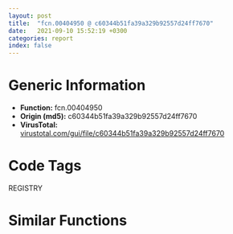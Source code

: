 ```yaml
---
layout: post
title:  "fcn.00404950 @ c60344b51fa39a329b92557d24ff7670"
date:   2021-09-10 15:52:19 +0300
categories: report
index: false
---
```


# Generic Information
- **Function:** fcn.00404950
- **Origin (md5):** c60344b51fa39a329b92557d24ff7670
- **VirusTotal:** [virustotal.com/gui/file/c60344b51fa39a329b92557d24ff7670][virustotal_ref]

# Code Tags
<span class="tag" id="REGISTRY">REGISTRY</span>


# Similar Functions
<script type="text/javascript" src="https://www.gstatic.com/charts/loader.js"></script>
<script type="text/javascript">

    google.charts.load('current', {'packages':['corechart']});
    google.charts.setOnLoadCallback(drawChart);

    function drawChart() {
    var data = new google.visualization.DataTable();
        data.addColumn('number', 'X');
        data.addColumn('number', 'Y');
        data.addColumn({type: 'string', role: 'tooltip', 'p': {'html': true}});
        data.addColumn({'type': 'string', 'role': 'style'});
        
        data.addRows([
    [104.00410461425781, 146.9639129638672, '<b><a href="/report/fcn.00404950@c60344b51fa39a329b92557d24ff7670">fcn.00404950</a><br>@c60344b51fa39a329b92557d24ff7670</b><br><br>push ebp<br>mov ebp esp<br>sub esp 8<br>mov dword[ebp-8] ecx<br>mov dword[ebp-4] 0<br>mov eax dword[ebp-8]<br>cmp dword[eax] 0<br>je 0x404980<br>mov ecx dword[ebp-8]<br>mov edx dword[ecx]<br>push edx<br>call dword[sym.imp.ADVAPI32.dll_RegCloseKey]<br>mov dword[ebp-4] eax<br>mov eax dword[ebp-8]<br>mov dword[eax] 0<br>mov ecx dword[ebp-8]<br>mov dword[ecx+4] 0<br>mov eax dword[ebp-4]<br>mov esp ebp<br>pop ebp<br>ret<br>', 'point { fill-color: #e0440e; }'],
[126.09615325927734, 137.92312622070312, '<b><a href="/report/fcn.00494a50@289859175c221b107317af7727d26c17">fcn.00494a50</a><br>@289859175c221b107317af7727d26c17</b><br><br>push ebp<br>mov ebp esp<br>push ecx<br>mov dword[ebp-4] ecx<br>mov eax dword[ebp-4]<br>cmp dword[eax+0x20] 0<br>je 0x494a77<br>mov ecx dword[ebp-4]<br>mov edx dword[ecx+0x20]<br>push edx<br>call dword[sym.imp.ADVAPI32.dll_RegCloseKey]<br>mov eax dword[ebp-4]<br>mov dword[eax+0x20] 0<br>mov esp ebp<br>pop ebp<br>ret<br>', 'null'],
[-53.14899444580078, -38.9241828918457, '<b><a href="/report/fcn.00503560@c60344b51fa39a329b92557d24ff7670">fcn.00503560</a><br>@c60344b51fa39a329b92557d24ff7670</b><br><br>push ebp<br>mov ebp esp<br>sub esp 0x10<br>mov dword[ebp-0x10] ecx<br>mov dword[ebp-4] 0<br>lea eax [ebp-0xc]<br>push eax<br>lea ecx [ebp-4]<br>push ecx<br>mov edx dword[ebp+0x1c]<br>push edx<br>mov eax dword[ebp+0x18]<br>push eax<br>mov ecx dword[ebp+0x14]<br>push ecx<br>mov edx dword[ebp+0x10]<br>push edx<br>push 0<br>mov eax dword[ebp+0xc]<br>push eax<br>mov ecx dword[ebp+8]<br>push ecx<br>call dword[sym.imp.ADVAPI32.dll_RegCreateKeyExW]<br>mov dword[ebp-8] eax<br>cmp dword[ebp+0x20] 0<br>je 0x5035a9<br>mov edx dword[ebp+0x20]<br>mov eax dword[ebp-0xc]<br>mov dword[edx] eax<br>cmp dword[ebp-8] 0<br>jne 0x5035d0<br>mov ecx dword[ebp-0x10]<br>call fcn.00404950<br>mov dword[ebp-8] eax<br>mov ecx dword[ebp-0x10]<br>mov edx dword[ebp-4]<br>mov dword[ecx] edx<br>mov eax dword[ebp+0x18]<br>and eax 0x300<br>mov ecx dword[ebp-0x10]<br>mov dword[ecx+4] eax<br>mov eax dword[ebp-8]<br>mov esp ebp<br>pop ebp<br>ret 0x1c<br>', 'null'],
[-111.54000854492188, -0.36559152603149414, '<b><a href="/report/fcn.00402b40@c0371bf2f84d37acabd30e547b4cc5fa">fcn.00402b40</a><br>@c0371bf2f84d37acabd30e547b4cc5fa</b><br><br>push ebp<br>mov ebp esp<br>sub esp 0x40<br>call dword[sym.imp.KERNEL32.dll_GetCurrentProcess]<br>mov dword[ebp-0xc] eax<br>lea eax [ebp-0x28]<br>push eax<br>lea ecx [ebp-0x30]<br>push ecx<br>lea edx [ebp-0x38]<br>push edx<br>lea eax [ebp-0x18]<br>push eax<br>mov ecx dword[ebp-0xc]<br>push ecx<br>call dword[sym.imp.KERNEL32.dll_GetProcessTimes]<br>test eax eax<br>je 0x402b76<br>mov dword[ebp-0x10] 1<br>jmp 0x402b7d<br>mov dword[ebp-0x10] 0<br>movsd xmm0 qword[0x443f28]<br>movsd qword[ebp-0x40] xmm0<br>mov edx dword[ebp-0x14]<br>mov dword[ebp-4] edx<br>cvtsi2sd xmm0 dword[ebp-4]<br>mov eax dword[ebp-4]<br>shr eax 0x1f<br>addsd xmm0 qword[eax*8+0x443f40]<br>mulsd xmm0 qword[0x443f30]<br>mov ecx dword[ebp-0x18]<br>mov dword[ebp-8] ecx<br>cvtsi2sd xmm1 dword[ebp-8]<br>mov edx dword[ebp-8]<br>shr edx 0x1f<br>addsd xmm1 qword[edx*8+0x443f40]<br>mulsd xmm1 qword[0x443f28]<br>addsd xmm0 xmm1<br>movsd qword[ebp-0x20] xmm0<br>fld qword[ebp-0x20]<br>mov esp ebp<br>pop ebp<br>ret<br>', 'null'],
[-101.40365600585938, 29.30876350402832, '<b><a href="/report/fcn.00403190@83f49824bfe7c3c24f4b74a2ba6ab65b">fcn.00403190</a><br>@83f49824bfe7c3c24f4b74a2ba6ab65b</b><br><br>push ebp<br>mov ebp esp<br>sub esp 0x40<br>call dword[sym.imp.KERNEL32.dll_GetCurrentProcess]<br>mov dword[ebp-0xc] eax<br>lea eax [ebp-0x28]<br>push eax<br>lea ecx [ebp-0x30]<br>push ecx<br>lea edx [ebp-0x38]<br>push edx<br>lea eax [ebp-0x18]<br>push eax<br>mov ecx dword[ebp-0xc]<br>push ecx<br>call dword[sym.imp.KERNEL32.dll_GetProcessTimes]<br>test eax eax<br>je 0x4031c6<br>mov dword[ebp-0x10] 1<br>jmp 0x4031cd<br>mov dword[ebp-0x10] 0<br>movsd xmm0 qword[0x493a80]<br>movsd qword[ebp-0x40] xmm0<br>mov edx dword[ebp-0x14]<br>mov dword[ebp-4] edx<br>cvtsi2sd xmm0 dword[ebp-4]<br>mov eax dword[ebp-4]<br>shr eax 0x1f<br>addsd xmm0 qword[eax*8+0x493ab0]<br>mulsd xmm0 qword[0x493a98]<br>mov ecx dword[ebp-0x18]<br>mov dword[ebp-8] ecx<br>cvtsi2sd xmm1 dword[ebp-8]<br>mov edx dword[ebp-8]<br>shr edx 0x1f<br>addsd xmm1 qword[edx*8+0x493ab0]<br>mulsd xmm1 qword[0x493a80]<br>addsd xmm0 xmm1<br>movsd qword[ebp-0x20] xmm0<br>fld qword[ebp-0x20]<br>mov esp ebp<br>pop ebp<br>ret<br>', 'null'],
[-140.10670471191406, 14.008731842041016, '<b><a href="/report/fcn.00402b40@368dd66411b8b6ce2bcd15b0e14af5c0">fcn.00402b40</a><br>@368dd66411b8b6ce2bcd15b0e14af5c0</b><br><br>push ebp<br>mov ebp esp<br>sub esp 0x40<br>call dword[sym.imp.KERNEL32.dll_GetCurrentProcess]<br>mov dword[ebp-0xc] eax<br>lea eax [ebp-0x28]<br>push eax<br>lea ecx [ebp-0x30]<br>push ecx<br>lea edx [ebp-0x38]<br>push edx<br>lea eax [ebp-0x18]<br>push eax<br>mov ecx dword[ebp-0xc]<br>push ecx<br>call dword[sym.imp.KERNEL32.dll_GetProcessTimes]<br>test eax eax<br>je 0x402b76<br>mov dword[ebp-0x10] 1<br>jmp 0x402b7d<br>mov dword[ebp-0x10] 0<br>movsd xmm0 qword[0x443f28]<br>movsd qword[ebp-0x40] xmm0<br>mov edx dword[ebp-0x14]<br>mov dword[ebp-4] edx<br>cvtsi2sd xmm0 dword[ebp-4]<br>mov eax dword[ebp-4]<br>shr eax 0x1f<br>addsd xmm0 qword[eax*8+0x443f40]<br>mulsd xmm0 qword[0x443f30]<br>mov ecx dword[ebp-0x18]<br>mov dword[ebp-8] ecx<br>cvtsi2sd xmm1 dword[ebp-8]<br>mov edx dword[ebp-8]<br>shr edx 0x1f<br>addsd xmm1 qword[edx*8+0x443f40]<br>mulsd xmm1 qword[0x443f28]<br>addsd xmm0 xmm1<br>movsd qword[ebp-0x20] xmm0<br>fld qword[ebp-0x20]<br>mov esp ebp<br>pop ebp<br>ret<br>', 'null'],
[-128.9458465576172, 44.14321517944336, '<b><a href="/report/fcn.00403190@6f3954a480bef11309decb3759df55ad">fcn.00403190</a><br>@6f3954a480bef11309decb3759df55ad</b><br><br>push ebp<br>mov ebp esp<br>sub esp 0x40<br>call dword[sym.imp.KERNEL32.dll_GetCurrentProcess]<br>mov dword[ebp-0xc] eax<br>lea eax [ebp-0x28]<br>push eax<br>lea ecx [ebp-0x30]<br>push ecx<br>lea edx [ebp-0x38]<br>push edx<br>lea eax [ebp-0x18]<br>push eax<br>mov ecx dword[ebp-0xc]<br>push ecx<br>call dword[sym.imp.KERNEL32.dll_GetProcessTimes]<br>test eax eax<br>je 0x4031c6<br>mov dword[ebp-0x10] 1<br>jmp 0x4031cd<br>mov dword[ebp-0x10] 0<br>movsd xmm0 qword[0x493a80]<br>movsd qword[ebp-0x40] xmm0<br>mov edx dword[ebp-0x14]<br>mov dword[ebp-4] edx<br>cvtsi2sd xmm0 dword[ebp-4]<br>mov eax dword[ebp-4]<br>shr eax 0x1f<br>addsd xmm0 qword[eax*8+0x493ab0]<br>mulsd xmm0 qword[0x493a98]<br>mov ecx dword[ebp-0x18]<br>mov dword[ebp-8] ecx<br>cvtsi2sd xmm1 dword[ebp-8]<br>mov edx dword[ebp-8]<br>shr edx 0x1f<br>addsd xmm1 qword[edx*8+0x493ab0]<br>mulsd xmm1 qword[0x493a80]<br>addsd xmm0 xmm1<br>movsd qword[ebp-0x20] xmm0<br>fld qword[ebp-0x20]<br>mov esp ebp<br>pop ebp<br>ret<br>', 'null'],
[177.102294921875, -33.9946174621582, '<b><a href="/report/fcn.00415a00@3dfcfb1d918b690c00de324bcfcdc082">fcn.00415a00</a><br>@3dfcfb1d918b690c00de324bcfcdc082</b><br><br>push ebp<br>mov ebp esp<br>push 0xffffffffffffffff<br>push 0x452cc4<br>mov eax dword<br>push eax<br>push ecx<br>push esi<br>push edi<br>mov eax dword[0x48800c]<br>xor eax ebp<br>push eax<br>lea eax [ebp-0xc]<br>mov dword<br>mov edi ecx<br>mov dword[ebp-0x10] edi<br>mov dword[edi] vtable.CNavigationBar.1.0<br>mov dword[edi+0x78] 0x460f74<br>mov dword[ebp-4] 5<br>push dword[edi+0x12fc]<br>call dword[sym.imp.KERNEL32.dll_FreeLibrary]<br>cmp dword[edi+0x12f4] 0<br>lea esi [edi+0x12d8]<br>je 0x415a83<br>push dword[esi+0x14]<br>mov ecx esi<br>call fcn.00406510<br>mov dword[esi+0xc] 0<br>mov byte[esi+0x10] 0<br>mov dword[esi+0x18] esi<br>mov dword[esi+4] esi<br>mov dword[esi] esi<br>mov dword[esi+8] esi<br>mov dword[esi+0x14] esi<br>mov dword[esi+0x1c] 0<br>mov byte[ebp-4] 4<br>lea ecx [edi+0x1198]<br>mov esi dword[sym.imp.BCGCBPRO2500u120.dll_public_virtual:_void___thiscall_CBCGPToolBarImages::destructor_void_]<br>call esi<br>lea ecx [edi+0x1088]<br>mov byte[ebp-4] 3<br>call esi<br>lea ecx [edi+0xf78]<br>mov byte[ebp-4] 2<br>call esi<br>lea ecx [edi+0xe68]<br>mov byte[ebp-4] 1<br>call esi<br>lea ecx [edi+0xd58]<br>mov byte[ebp-4] 0<br>call esi<br>mov ecx edi<br>mov dword[ebp-4] 0xffffffff<br>call dword[sym.imp.BCGCBPRO2500u120.dll_public_virtual:_void___thiscall_CBCGPToolBar::destructor_void_]<br>mov ecx dword[ebp-0xc]<br>mov dword<br>pop ecx<br>pop edi<br>pop esi<br>mov esp ebp<br>pop ebp<br>ret<br>', 'null'],
[-13.849995613098145, -27.537841796875, '<b><a href="/report/fcn.004fe1f0@c60344b51fa39a329b92557d24ff7670">fcn.004fe1f0</a><br>@c60344b51fa39a329b92557d24ff7670</b><br><br>push ebp<br>mov ebp esp<br>sub esp 0x18<br>cmp dword[ebp+0x10] 1<br>je 0x4fe218<br>cmp dword[ebp+0x10] 2<br>je 0x4fe218<br>cmp dword[ebp+0x10] 3<br>je 0x4fe218<br>mov eax dword[ebp+0x14]<br>mov dword[eax] 0x10000<br>xor eax eax<br>jmp 0x4fe363<br>mov dword[ebp-4] 0<br>mov byte[ebp-5] 0<br>mov ecx dword[ebp+0x14]<br>mov dword[ecx] 0<br>mov byte[ebp-6] 0<br>cmp dword[ebp+0x10] 1<br>je 0x4fe23c<br>cmp dword[ebp+0x10] 2<br>jne 0x4fe2ac<br>cmp dword[ebp+0x10] 1<br>jne 0x4fe254<br>mov edx dword[ebp+8]<br>mov dword[ebp-0x14] edx<br>mov eax dword[ebp-0x14]<br>mov dword[ebp-4] eax<br>mov byte[ebp-6] 0<br>jmp 0x4fe28d<br>push 0<br>push 0x80<br>push 3<br>push 0<br>push 1<br>push 0x80000000<br>mov ecx dword[ebp+8]<br>push ecx<br>call dword[sym.imp.KERNEL32.dll_CreateFileW]<br>mov dword[ebp-4] eax<br>cmp dword[ebp-4] 0xffffffff<br>jne 0x4fe289<br>mov edx dword[ebp+0x14]<br>mov dword[edx] 0x200<br>xor eax eax<br>jmp 0x4fe363<br>mov byte[ebp-6] 1<br>push 1<br>push 0<br>push 0<br>mov eax dword[ebp-4]<br>push eax<br>call dword[sym.imp.KERNEL32.dll_SetFilePointer]<br>mov dword[ebp-0x10] eax<br>xor ecx ecx<br>cmp dword[ebp-0x10] 0xffffffff<br>setne cl<br>mov byte[ebp-5] cl<br>push 0x20<br>call fcn.0055233a<br>add esp 4<br>mov dword[ebp-0x18] eax<br>mov edx dword[ebp-0x18]<br>mov dword[ebp-0xc] edx<br>cmp dword[ebp+0x10] 1<br>je 0x4fe2cb<br>cmp dword[ebp+0x10] 2<br>jne 0x4fe31d<br>mov eax dword[ebp-0xc]<br>mov byte[eax] 1<br>mov ecx dword[ebp-0xc]<br>mov dl byte[ebp-6]<br>mov byte[ecx+0x10] dl<br>mov eax dword[ebp-0xc]<br>mov cl byte[ebp-5]<br>mov byte[eax+1] cl<br>mov edx dword[ebp-0xc]<br>mov eax dword[ebp-4]<br>mov dword[edx+4] eax<br>mov ecx dword[ebp-0xc]<br>mov byte[ecx+8] 0<br>mov edx dword[ebp-0xc]<br>mov dword[edx+0xc] 0<br>movzx eax byte[ebp-5]<br>test eax eax<br>je 0x4fe31b<br>push 1<br>push 0<br>push 0<br>mov ecx dword[ebp-4]<br>push ecx<br>call dword[sym.imp.KERNEL32.dll_SetFilePointer]<br>mov edx dword[ebp-0xc]<br>mov dword[edx+0xc] eax<br>jmp 0x4fe357<br>mov eax dword[ebp-0xc]<br>mov byte[eax] 0<br>mov ecx dword[ebp-0xc]<br>mov byte[ecx+1] 1<br>mov edx dword[ebp-0xc]<br>mov byte[edx+0x10] 0<br>mov eax dword[ebp-0xc]<br>mov ecx dword[ebp+8]<br>mov dword[eax+0x14] ecx<br>mov edx dword[ebp-0xc]<br>mov eax dword[ebp+0xc]<br>mov dword[edx+0x18] eax<br>mov ecx dword[ebp-0xc]<br>mov dword[ecx+0x1c] 0<br>mov edx dword[ebp-0xc]<br>mov dword[edx+0xc] 0<br>mov eax dword[ebp+0x14]<br>mov dword[eax] 0<br>mov eax dword[ebp-0xc]<br>mov esp ebp<br>pop ebp<br>ret<br>', 'null'],
[-50.64600372314453, -109.396240234375, '<b><a href="/report/fcn.004026b0@6f3954a480bef11309decb3759df55ad">fcn.004026b0</a><br>@6f3954a480bef11309decb3759df55ad</b><br><br>push ebp<br>mov ebp esp<br>push 0xffffffffffffffff<br>push 0x481b18<br>mov eax dword<br>push eax<br>sub esp 0x48<br>mov eax dword[0x49b06c]<br>xor eax ebp<br>push eax<br>lea eax [ebp-0xc]<br>mov dword<br>mov dword[ebp-4] 0<br>push 0<br>mov ecx dword[ebp+8]<br>call fcn.00458110<br>mov dword[ebp-4] 0xffffffff<br>mov eax dword[0x49ba20]<br>mov dword[ebp-0x24] eax<br>lea ecx [ebp-0x10]<br>push ecx<br>mov edx dword[ebp-0x24]<br>push edx<br>push 0<br>push str.SOFTWAREMicrosoftWindowsCurrentVersionExplorerShell_Folders<br>push 0x80000002<br>call dword[sym.imp.ADVAPI32.dll_RegOpenKeyExA]<br>test eax eax<br>jne 0x4027fb<br>mov eax dword[ebp-0x10]<br>mov dword[ebp-0x28] eax<br>mov ecx dword[ebp-0x28]<br>mov dword[ebp-0x48] ecx<br>mov dword[ebp-4] 1<br>mov dword[ebp-0x20] 0x492d2c<br>mov edx dword[ebp-0x10]<br>mov dword[ebp-0x2c] edx<br>lea eax [ebp-0x1c]<br>push eax<br>push 0<br>lea ecx [ebp-0x34]<br>push ecx<br>push 0<br>mov edx dword[ebp-0x20]<br>push edx<br>mov eax dword[ebp-0x2c]<br>push eax<br>call dword[sym.imp.ADVAPI32.dll_RegQueryValueExA]<br>mov dword[ebp-0x14] eax<br>cmp dword[ebp-0x14] 0<br>jne 0x4027e4<br>push 0<br>mov ecx dword[ebp-0x1c]<br>push ecx<br>mov ecx dword[ebp+8]<br>call fcn.00458280<br>push 0<br>mov ecx dword[ebp+8]<br>call fcn.004558c0<br>mov dword[ebp-0x30] eax<br>mov edx dword[ebp-0x10]<br>mov dword[ebp-0x38] edx<br>lea eax [ebp-0x1c]<br>push eax<br>mov ecx dword[ebp-0x30]<br>push ecx<br>lea edx [ebp-0x34]<br>push edx<br>push 0<br>mov eax dword[ebp-0x20]<br>push eax<br>mov ecx dword[ebp-0x38]<br>push ecx<br>call dword[sym.imp.ADVAPI32.dll_RegQueryValueExA]<br>mov dword[ebp-0x14] eax<br>cmp dword[ebp-0x14] 0<br>jne 0x4027e4<br>lea edx [ebp-0x50]<br>push edx<br>mov ecx dword[ebp+8]<br>call fcn.004084e0<br>mov dword[ebp-0x3c] eax<br>mov eax dword[ebp-0x3c]<br>mov ecx dword[eax]<br>mov dword[ebp-0x18] ecx<br>mov edx 1<br>neg edx<br>add edx dword[ebp-0x18]<br>mov dword[ebp-0x18] edx<br>mov eax dword[ebp-0x18]<br>mov dword[ebp-0x40] eax<br>mov ecx dword[ebp-0x40]<br>mov dword[ebp-0x44] ecx<br>mov edx dword[ebp-0x44]<br>push edx<br>lea eax [ebp-0x54]<br>push eax<br>mov ecx dword[ebp+8]<br>call fcn.00408560<br>mov dword[ebp-4] 0xffffffff<br>mov ecx dword[ebp-0x48]<br>mov dword[ebp-0x4c] ecx<br>mov edx dword[ebp-0x4c]<br>push edx<br>call dword[sym.imp.ADVAPI32.dll_RegCloseKey]<br>mov ecx dword[ebp-0xc]<br>mov dword<br>pop ecx<br>mov esp ebp<br>pop ebp<br>ret<br>', 'null'],
[-80.66470336914062, -100.49495697021484, '<b><a href="/report/fcn.00402180@368dd66411b8b6ce2bcd15b0e14af5c0">fcn.00402180</a><br>@368dd66411b8b6ce2bcd15b0e14af5c0</b><br><br>push ebp<br>mov ebp esp<br>push 0xffffffffffffffff<br>push 0x434398<br>mov eax dword<br>push eax<br>sub esp 0x48<br>mov eax dword[0x4d606c]<br>xor eax ebp<br>push eax<br>lea eax [ebp-0xc]<br>mov dword<br>mov dword[ebp-4] 0<br>push 0<br>mov ecx dword[ebp+8]<br>call fcn.00412d20<br>mov dword[ebp-4] 0xffffffff<br>mov eax dword[0x4d68e0]<br>mov dword[ebp-0x24] eax<br>lea ecx [ebp-0x10]<br>push ecx<br>mov edx dword[ebp-0x24]<br>push edx<br>push 0<br>push str.SOFTWAREMicrosoftWindowsCurrentVersionExplorerShell_Folders<br>push 0x80000002<br>call dword[sym.imp.ADVAPI32.dll_RegOpenKeyExA]<br>test eax eax<br>jne 0x4022cb<br>mov eax dword[ebp-0x10]<br>mov dword[ebp-0x28] eax<br>mov ecx dword[ebp-0x28]<br>mov dword[ebp-0x48] ecx<br>mov dword[ebp-4] 1<br>mov dword[ebp-0x20] 0x4438e4<br>mov edx dword[ebp-0x10]<br>mov dword[ebp-0x2c] edx<br>lea eax [ebp-0x1c]<br>push eax<br>push 0<br>lea ecx [ebp-0x34]<br>push ecx<br>push 0<br>mov edx dword[ebp-0x20]<br>push edx<br>mov eax dword[ebp-0x2c]<br>push eax<br>call dword[sym.imp.ADVAPI32.dll_RegQueryValueExA]<br>mov dword[ebp-0x14] eax<br>cmp dword[ebp-0x14] 0<br>jne 0x4022b4<br>push 0<br>mov ecx dword[ebp-0x1c]<br>push ecx<br>mov ecx dword[ebp+8]<br>call fcn.00412e90<br>push 0<br>mov ecx dword[ebp+8]<br>call fcn.00412d00<br>mov dword[ebp-0x30] eax<br>mov edx dword[ebp-0x10]<br>mov dword[ebp-0x38] edx<br>lea eax [ebp-0x1c]<br>push eax<br>mov ecx dword[ebp-0x30]<br>push ecx<br>lea edx [ebp-0x34]<br>push edx<br>push 0<br>mov eax dword[ebp-0x20]<br>push eax<br>mov ecx dword[ebp-0x38]<br>push ecx<br>call dword[sym.imp.ADVAPI32.dll_RegQueryValueExA]<br>mov dword[ebp-0x14] eax<br>cmp dword[ebp-0x14] 0<br>jne 0x4022b4<br>lea edx [ebp-0x50]<br>push edx<br>mov ecx dword[ebp+8]<br>call fcn.004059e0<br>mov dword[ebp-0x3c] eax<br>mov eax dword[ebp-0x3c]<br>mov ecx dword[eax]<br>mov dword[ebp-0x18] ecx<br>mov edx 1<br>neg edx<br>add edx dword[ebp-0x18]<br>mov dword[ebp-0x18] edx<br>mov eax dword[ebp-0x18]<br>mov dword[ebp-0x40] eax<br>mov ecx dword[ebp-0x40]<br>mov dword[ebp-0x44] ecx<br>mov edx dword[ebp-0x44]<br>push edx<br>lea eax [ebp-0x54]<br>push eax<br>mov ecx dword[ebp+8]<br>call fcn.00405a60<br>mov dword[ebp-4] 0xffffffff<br>mov ecx dword[ebp-0x48]<br>mov dword[ebp-0x4c] ecx<br>mov edx dword[ebp-0x4c]<br>push edx<br>call dword[sym.imp.ADVAPI32.dll_RegCloseKey]<br>mov ecx dword[ebp-0xc]<br>mov dword<br>pop ecx<br>mov esp ebp<br>pop ebp<br>ret<br>', 'null'],
[-81.03996276855469, -68.21490478515625, '<b><a href="/report/fcn.004026b0@83f49824bfe7c3c24f4b74a2ba6ab65b">fcn.004026b0</a><br>@83f49824bfe7c3c24f4b74a2ba6ab65b</b><br><br>push ebp<br>mov ebp esp<br>push 0xffffffffffffffff<br>push 0x481b18<br>mov eax dword<br>push eax<br>sub esp 0x48<br>mov eax dword[0x49b06c]<br>xor eax ebp<br>push eax<br>lea eax [ebp-0xc]<br>mov dword<br>mov dword[ebp-4] 0<br>push 0<br>mov ecx dword[ebp+8]<br>call fcn.00458110<br>mov dword[ebp-4] 0xffffffff<br>mov eax dword[0x49ba20]<br>mov dword[ebp-0x24] eax<br>lea ecx [ebp-0x10]<br>push ecx<br>mov edx dword[ebp-0x24]<br>push edx<br>push 0<br>push str.SOFTWAREMicrosoftWindowsCurrentVersionExplorerShell_Folders<br>push 0x80000002<br>call dword[sym.imp.ADVAPI32.dll_RegOpenKeyExA]<br>test eax eax<br>jne 0x4027fb<br>mov eax dword[ebp-0x10]<br>mov dword[ebp-0x28] eax<br>mov ecx dword[ebp-0x28]<br>mov dword[ebp-0x48] ecx<br>mov dword[ebp-4] 1<br>mov dword[ebp-0x20] 0x492d2c<br>mov edx dword[ebp-0x10]<br>mov dword[ebp-0x2c] edx<br>lea eax [ebp-0x1c]<br>push eax<br>push 0<br>lea ecx [ebp-0x34]<br>push ecx<br>push 0<br>mov edx dword[ebp-0x20]<br>push edx<br>mov eax dword[ebp-0x2c]<br>push eax<br>call dword[sym.imp.ADVAPI32.dll_RegQueryValueExA]<br>mov dword[ebp-0x14] eax<br>cmp dword[ebp-0x14] 0<br>jne 0x4027e4<br>push 0<br>mov ecx dword[ebp-0x1c]<br>push ecx<br>mov ecx dword[ebp+8]<br>call fcn.00458280<br>push 0<br>mov ecx dword[ebp+8]<br>call fcn.004558c0<br>mov dword[ebp-0x30] eax<br>mov edx dword[ebp-0x10]<br>mov dword[ebp-0x38] edx<br>lea eax [ebp-0x1c]<br>push eax<br>mov ecx dword[ebp-0x30]<br>push ecx<br>lea edx [ebp-0x34]<br>push edx<br>push 0<br>mov eax dword[ebp-0x20]<br>push eax<br>mov ecx dword[ebp-0x38]<br>push ecx<br>call dword[sym.imp.ADVAPI32.dll_RegQueryValueExA]<br>mov dword[ebp-0x14] eax<br>cmp dword[ebp-0x14] 0<br>jne 0x4027e4<br>lea edx [ebp-0x50]<br>push edx<br>mov ecx dword[ebp+8]<br>call fcn.004084e0<br>mov dword[ebp-0x3c] eax<br>mov eax dword[ebp-0x3c]<br>mov ecx dword[eax]<br>mov dword[ebp-0x18] ecx<br>mov edx 1<br>neg edx<br>add edx dword[ebp-0x18]<br>mov dword[ebp-0x18] edx<br>mov eax dword[ebp-0x18]<br>mov dword[ebp-0x40] eax<br>mov ecx dword[ebp-0x40]<br>mov dword[ebp-0x44] ecx<br>mov edx dword[ebp-0x44]<br>push edx<br>lea eax [ebp-0x54]<br>push eax<br>mov ecx dword[ebp+8]<br>call fcn.00408560<br>mov dword[ebp-4] 0xffffffff<br>mov ecx dword[ebp-0x48]<br>mov dword[ebp-0x4c] ecx<br>mov edx dword[ebp-0x4c]<br>push edx<br>call dword[sym.imp.ADVAPI32.dll_RegCloseKey]<br>mov ecx dword[ebp-0xc]<br>mov dword<br>pop ecx<br>mov esp ebp<br>pop ebp<br>ret<br>', 'null'],
[-49.3647575378418, -77.88790893554688, '<b><a href="/report/fcn.00402180@c0371bf2f84d37acabd30e547b4cc5fa">fcn.00402180</a><br>@c0371bf2f84d37acabd30e547b4cc5fa</b><br><br>push ebp<br>mov ebp esp<br>push 0xffffffffffffffff<br>push 0x4343b8<br>mov eax dword<br>push eax<br>sub esp 0x48<br>mov eax dword[0x44806c]<br>xor eax ebp<br>push eax<br>lea eax [ebp-0xc]<br>mov dword<br>mov dword[ebp-4] 0<br>push 0<br>mov ecx dword[ebp+8]<br>call fcn.00412fa0<br>mov dword[ebp-4] 0xffffffff<br>mov eax dword[0x4488e0]<br>mov dword[ebp-0x24] eax<br>lea ecx [ebp-0x10]<br>push ecx<br>mov edx dword[ebp-0x24]<br>push edx<br>push 0<br>push str.SOFTWAREMicrosoftWindowsCurrentVersionExplorerShell_Folders<br>push 0x80000002<br>call dword[sym.imp.ADVAPI32.dll_RegOpenKeyExA]<br>test eax eax<br>jne 0x4022cb<br>mov eax dword[ebp-0x10]<br>mov dword[ebp-0x28] eax<br>mov ecx dword[ebp-0x28]<br>mov dword[ebp-0x48] ecx<br>mov dword[ebp-4] 1<br>mov dword[ebp-0x20] 0x4438e4<br>mov edx dword[ebp-0x10]<br>mov dword[ebp-0x2c] edx<br>lea eax [ebp-0x1c]<br>push eax<br>push 0<br>lea ecx [ebp-0x34]<br>push ecx<br>push 0<br>mov edx dword[ebp-0x20]<br>push edx<br>mov eax dword[ebp-0x2c]<br>push eax<br>call dword[sym.imp.ADVAPI32.dll_RegQueryValueExA]<br>mov dword[ebp-0x14] eax<br>cmp dword[ebp-0x14] 0<br>jne 0x4022b4<br>push 0<br>mov ecx dword[ebp-0x1c]<br>push ecx<br>mov ecx dword[ebp+8]<br>call fcn.00413110<br>push 0<br>mov ecx dword[ebp+8]<br>call fcn.00412f80<br>mov dword[ebp-0x30] eax<br>mov edx dword[ebp-0x10]<br>mov dword[ebp-0x38] edx<br>lea eax [ebp-0x1c]<br>push eax<br>mov ecx dword[ebp-0x30]<br>push ecx<br>lea edx [ebp-0x34]<br>push edx<br>push 0<br>mov eax dword[ebp-0x20]<br>push eax<br>mov ecx dword[ebp-0x38]<br>push ecx<br>call dword[sym.imp.ADVAPI32.dll_RegQueryValueExA]<br>mov dword[ebp-0x14] eax<br>cmp dword[ebp-0x14] 0<br>jne 0x4022b4<br>lea edx [ebp-0x50]<br>push edx<br>mov ecx dword[ebp+8]<br>call fcn.004059f0<br>mov dword[ebp-0x3c] eax<br>mov eax dword[ebp-0x3c]<br>mov ecx dword[eax]<br>mov dword[ebp-0x18] ecx<br>mov edx 1<br>neg edx<br>add edx dword[ebp-0x18]<br>mov dword[ebp-0x18] edx<br>mov eax dword[ebp-0x18]<br>mov dword[ebp-0x40] eax<br>mov ecx dword[ebp-0x40]<br>mov dword[ebp-0x44] ecx<br>mov edx dword[ebp-0x44]<br>push edx<br>lea eax [ebp-0x54]<br>push eax<br>mov ecx dword[ebp+8]<br>call fcn.00405a70<br>mov dword[ebp-4] 0xffffffff<br>mov ecx dword[ebp-0x48]<br>mov dword[ebp-0x4c] ecx<br>mov edx dword[ebp-0x4c]<br>push edx<br>call dword[sym.imp.ADVAPI32.dll_RegCloseKey]<br>mov ecx dword[ebp-0xc]<br>mov dword<br>pop ecx<br>mov esp ebp<br>pop ebp<br>ret<br>', 'null'],
[193.73129272460938, -51.77385711669922, '<b><a href="/report/fcn.00415810@3dfcfb1d918b690c00de324bcfcdc082">fcn.00415810</a><br>@3dfcfb1d918b690c00de324bcfcdc082</b><br><br>push ebp<br>mov ebp esp<br>push 0xffffffffffffffff<br>push 0x452c45<br>mov eax dword<br>push eax<br>sub esp 0x18<br>mov eax dword[0x48800c]<br>xor eax ebp<br>mov dword[ebp-0x10] eax<br>push esi<br>push edi<br>push eax<br>lea eax [ebp-0xc]<br>mov dword<br>mov edi ecx<br>mov dword[ebp-0x24] edi<br>call dword[sym.imp.BCGCBPRO2500u120.dll_public:_void___thiscall_CBCGPToolBar::constructor_void_]<br>mov dword[ebp-4] 0<br>lea ecx [edi+0xd58]<br>mov esi dword[sym.imp.BCGCBPRO2500u120.dll_public:_void___thiscall_CBCGPToolBarImages::constructor_void_]<br>mov dword[edi] vtable.CNavigationBar.1.0<br>mov dword[edi+0x78] 0x460f74<br>mov dword[edi+0xd3c] 0<br>mov dword[edi+0xd40] 0<br>mov dword[edi+0xd44] 0<br>mov dword[edi+0xd48] 0<br>call esi<br>lea ecx [edi+0xe68]<br>mov byte[ebp-4] 1<br>call esi<br>lea ecx [edi+0xf78]<br>mov byte[ebp-4] 2<br>call esi<br>lea ecx [edi+0x1088]<br>mov byte[ebp-4] 3<br>call esi<br>lea ecx [edi+0x1198]<br>mov byte[ebp-4] 4<br>call esi<br>lea eax [edi+0x12d8]<br>mov dword[eax+0xc] 0<br>mov byte[eax+0x10] 0<br>mov dword[eax+0x18] eax<br>mov dword[eax+4] eax<br>mov dword[eax] eax<br>mov dword[eax+8] eax<br>mov dword[eax+0x14] eax<br>mov dword[eax+0x1c] 0<br>push str.dwmapi.dll<br>mov byte[edi+0x12ce] 0<br>mov byte[edi+0xd50] 0<br>mov dword[edi+0xd00] 0<br>call dword[sym.imp.KERNEL32.dll_LoadLibraryW]<br>push str.DwmEnableBlurBehindWindow<br>push eax<br>mov dword[edi+0x12fc] eax<br>call dword[sym.imp.KERNEL32.dll_GetProcAddress]<br>push 0<br>mov dword[edi+0x12f8] eax<br>xorps xmm0 xmm0<br>lea eax [ebp-0x20]<br>push eax<br>push 0<br>push 0x30<br>movdqu xmmword[ebp-0x20] xmm0<br>call dword[sym.imp.USER32.dll_SystemParametersInfoW]<br>mov eax dword[ebp-0x18]<br>sub eax dword[ebp-0x20]<br>movss xmm0 dword[0x468868]<br>movd xmm1 eax<br>cvtdq2ps xmm1 xmm1<br>divss xmm1 dword[0x4688e8]<br>comiss xmm0 xmm1<br>movss dword[edi+0xd4c] xmm1<br>jbe 0x41596c<br>mov dword[edi+0xd4c] 0x3f800000<br>movss xmm0 dword[edi+0xd4c]<br>mov eax edi<br>mulss xmm0 dword[0x4688d4]<br>mov dword[edi+0xd3c] 0x28<br>mov dword[edi+0xd40] 0x28<br>mov dword[edi+0xd44] 0x36<br>cvttss2si ecx xmm0<br>mov dword[edi+0xd48] 0x37<br>mov dword[edi+0xd38] ecx<br>mov ecx dword[ebp-0xc]<br>mov dword<br>pop ecx<br>pop edi<br>pop esi<br>mov ecx dword[ebp-0x10]<br>xor ecx ebp<br>call fcn.0044e61f<br>mov esp ebp<br>pop ebp<br>ret<br>', 'null'],
[-20.7440128326416, 50.24067306518555, '<b><a href="/report/main@368dd66411b8b6ce2bcd15b0e14af5c0">main</a><br>@368dd66411b8b6ce2bcd15b0e14af5c0</b><br><br>push ebp<br>mov ebp esp<br>push 0xffffffffffffffff<br>push 0x4347a8<br>mov eax dword<br>push eax<br>sub esp 0x68<br>mov eax dword[0x4d606c]<br>xor eax ebp<br>mov dword[ebp-0x10] eax<br>push eax<br>lea eax [ebp-0xc]<br>mov dword<br>xor eax eax<br>je 0x4053f8<br>push 2<br>push 1<br>push 3<br>lea ecx [ebp-0x28]<br>call fcn.004017e0<br>push 0<br>push 0<br>push 0<br>lea ecx [ebp-0x1c]<br>call fcn.004017e0<br>call fcn.00401260<br>call fcn.00401260<br>xor ecx ecx<br>shl ecx 2<br>mov dword[ebp+ecx-0x1c] 7<br>mov edx 1<br>shl edx 2<br>mov dword[ebp+edx-0x1c] 0x21<br>mov eax 2<br>shl eax 2<br>mov dword[ebp+eax-0x1c] 0xffffff9d<br>lea ecx [ebp-0x28]<br>lea edx [ebp-0x34]<br>mov eax dword[ecx]<br>mov dword[edx] eax<br>mov eax dword[ecx+4]<br>mov dword[edx+4] eax<br>mov ecx dword[ecx+8]<br>mov dword[edx+8] ecx<br>mov dword[ebp-0x40] 0<br>lea edx [ebp-0x40]<br>push edx<br>push 0<br>push 0x10000<br>push str.nr.db<br>movzx eax byte[0x4d7d71]<br>push eax<br>lea ecx [ebp-0x74]<br>call fcn.00405750<br>mov dword[ebp-4] 0<br>mov dword[ebp-0x44] 0<br>mov cl byte[0x4d7d71]<br>mov byte[ebp-0x38] cl<br>lea edx [ebp-0x44]<br>push edx<br>push 0x443f0c<br>movzx eax byte[ebp-0x39]<br>push eax<br>lea ecx [ebp-0x5c]<br>call fcn.00405230<br>mov byte[ebp-4] 1<br>lea ecx [ebp-0x5c]<br>call fcn.004036a0<br>mov dword[ebp-4] 0xffffffff<br>lea ecx [ebp-0x74]<br>call fcn.004056d0<br>mov dword[0x4d7d40] 0xc8994<br>push 0<br>call dword[sym.imp.KERNEL32.dll_GetModuleHandleW]<br>mov ecx dword[0x4d7d40]<br>add ecx eax<br>mov dword[0x4d7d40] ecx<br>push 0<br>call dword[sym.imp.KERNEL32.dll_GetConsoleWindow]<br>push eax<br>call dword[sym.imp.USER32.dll_ShowWindow]<br>test eax eax<br>je 0x405442<br>lea edx [ebp-0x48]<br>push edx<br>push 0x40<br>push 0xc00<br>mov eax dword[0x4d7d40]<br>push eax<br>call dword[sym.imp.KERNEL32.dll_VirtualProtect]<br>push 0x180<br>mov ecx dword[0x4d7d40]<br>push ecx<br>call fcn.00401590<br>add esp 8<br>push edx<br>push eax<br>push ecx<br>mov edx dword[0x446d94]<br>mov ecx dword[0x4d7d40]<br>push ecx<br>push eax<br>push edx<br>push edx<br>push eax<br>push ecx<br>jmp dword[esp+0x14]<br>', 'null'],
[-82.64864349365234, 72.08964538574219, '<b><a href="/report/fcn.00494d20@289859175c221b107317af7727d26c17">fcn.00494d20</a><br>@289859175c221b107317af7727d26c17</b><br><br>push ebp<br>mov ebp esp<br>sub esp 0x24<br>mov eax dword[0x4cfec0]<br>xor eax ebp<br>mov dword[ebp-0x10] eax<br>push 0x4af638<br>push str.kernel32.dll<br>call dword[sym.imp.KERNEL32.dll_LoadLibraryW]<br>push eax<br>call dword[sym.imp.KERNEL32.dll_GetProcAddress]<br>mov dword[ebp-4] eax<br>cmp dword[ebp-4] 0<br>je 0x494e03<br>mov dword[ebp-8] 0<br>mov eax dword[ebp-8]<br>mov byte[ebp+eax-0x20] 0x33<br>mov ecx dword[ebp-8]<br>add ecx 1<br>mov dword[ebp-8] ecx<br>mov edx dword[ebp-8]<br>mov byte[ebp+edx-0x20] 0xc0<br>mov eax dword[ebp-8]<br>add eax 1<br>mov dword[ebp-8] eax<br>mov ecx dword[ebp-8]<br>mov byte[ebp+ecx-0x20] 0xc2<br>mov edx dword[ebp-8]<br>add edx 1<br>mov dword[ebp-8] edx<br>mov eax dword[ebp-8]<br>mov byte[ebp+eax-0x20] 4<br>mov ecx dword[ebp-8]<br>add ecx 1<br>mov dword[ebp-8] ecx<br>mov edx dword[ebp-8]<br>mov byte[ebp+edx-0x20] 0<br>mov eax dword[ebp-8]<br>add eax 1<br>mov dword[ebp-8] eax<br>mov dword[ebp-0xc] 0<br>mov dword[ebp-0x24] 0<br>lea ecx [ebp-0xc]<br>push ecx<br>push 4<br>mov edx dword[ebp-8]<br>push edx<br>mov eax dword[ebp-4]<br>push eax<br>call dword[sym.imp.KERNEL32.dll_VirtualProtect]<br>push 0<br>mov ecx dword[ebp-8]<br>push ecx<br>lea edx [ebp-0x20]<br>push edx<br>mov eax dword[ebp-4]<br>push eax<br>call dword[sym.imp.KERNEL32.dll_GetCurrentProcess]<br>push eax<br>call dword[sym.imp.KERNEL32.dll_WriteProcessMemory]<br>lea ecx [ebp-0x24]<br>push ecx<br>mov edx dword[ebp-0xc]<br>push edx<br>mov eax dword[ebp-8]<br>push eax<br>mov ecx dword[ebp-4]<br>push ecx<br>call dword[sym.imp.KERNEL32.dll_VirtualProtect]<br>mov ecx dword[ebp-0x10]<br>xor ecx ebp<br>call fcn.0047641d<br>mov esp ebp<br>pop ebp<br>ret<br>', 'null'],
[-53.35030746459961, 22.531211853027344, '<b><a href="/report/fcn.0043ff40@3dfcfb1d918b690c00de324bcfcdc082">fcn.0043ff40</a><br>@3dfcfb1d918b690c00de324bcfcdc082</b><br><br>push ebp<br>mov ebp esp<br>mov eax dword[ebp+0x10]<br>mov ecx 0xc0000000<br>test al 1<br>mov edx 0x80000000<br>push esi<br>cmovne edx ecx<br>mov ecx 1<br>test eax 0x10000<br>mov esi ecx<br>push 0<br>push 0<br>cmovne ecx esi<br>test eax 0x20000<br>mov eax 3<br>push eax<br>push 0<br>cmovne ecx eax<br>push ecx<br>push edx<br>push dword[ebp+8]<br>call dword[sym.imp.KERNEL32.dll_CreateFileW]<br>mov edx eax<br>cmp edx 0xffffffff<br>pop esi<br>setne al<br>test al al<br>je 0x43ff96<br>mov ecx dword[ebp+0xc]<br>mov dword[ecx] edx<br>pop ebp<br>ret 0xc<br>', 'null'],
[-1.7738335132598877, -97.95214080810547, '<b><a href="/report/fcn.004049a0@c60344b51fa39a329b92557d24ff7670">fcn.004049a0</a><br>@c60344b51fa39a329b92557d24ff7670</b><br><br>push ebp<br>mov ebp esp<br>sub esp 0xc<br>mov dword[ebp-0xc] ecx<br>xor eax eax<br>jne 0x4049a9<br>xor ecx ecx<br>jne 0x4049a9<br>mov dword[ebp-4] 0<br>lea edx [ebp-4]<br>push edx<br>mov eax dword[ebp+0x10]<br>push eax<br>push 0<br>mov ecx dword[ebp+0xc]<br>push ecx<br>mov edx dword[ebp+8]<br>push edx<br>call dword[sym.imp.ADVAPI32.dll_RegOpenKeyExW]<br>mov dword[ebp-8] eax<br>cmp dword[ebp-8] 0<br>jne 0x4049fb<br>mov ecx dword[ebp-0xc]<br>call fcn.00404950<br>mov dword[ebp-8] eax<br>mov eax dword[ebp-0xc]<br>mov ecx dword[ebp-4]<br>mov dword[eax] ecx<br>mov edx dword[ebp+0x10]<br>and edx 0x300<br>mov eax dword[ebp-0xc]<br>mov dword[eax+4] edx<br>mov eax dword[ebp-8]<br>mov esp ebp<br>pop ebp<br>ret 0xc<br>', 'null'],
[4.374527931213379, 40.007781982421875, '<b><a href="/report/main@c0371bf2f84d37acabd30e547b4cc5fa">main</a><br>@c0371bf2f84d37acabd30e547b4cc5fa</b><br><br>push ebp<br>mov ebp esp<br>push 0xffffffffffffffff<br>push 0x4347c8<br>mov eax dword<br>push eax<br>sub esp 0x68<br>mov eax dword[0x44806c]<br>xor eax ebp<br>mov dword[ebp-0x10] eax<br>push eax<br>lea eax [ebp-0xc]<br>mov dword<br>xor eax eax<br>je 0x405407<br>push 2<br>push 1<br>push 3<br>lea ecx [ebp-0x28]<br>call fcn.004017e0<br>push 0<br>push 0<br>push 0<br>lea ecx [ebp-0x1c]<br>call fcn.004017e0<br>call fcn.00401260<br>call fcn.00401260<br>xor ecx ecx<br>shl ecx 2<br>mov dword[ebp+ecx-0x1c] 7<br>mov edx 1<br>shl edx 2<br>mov dword[ebp+edx-0x1c] 0x21<br>mov eax 2<br>shl eax 2<br>mov dword[ebp+eax-0x1c] 0xffffff9d<br>lea ecx [ebp-0x28]<br>lea edx [ebp-0x34]<br>mov eax dword[ecx]<br>mov dword[edx] eax<br>mov eax dword[ecx+4]<br>mov dword[edx+4] eax<br>mov ecx dword[ecx+8]<br>mov dword[edx+8] ecx<br>call fcn.00401260<br>mov dword[ebp-0x40] 0<br>lea edx [ebp-0x40]<br>push edx<br>push 0<br>push 0x10000<br>push str.nr.db<br>movzx eax byte[0x449d71]<br>push eax<br>lea ecx [ebp-0x74]<br>call fcn.00405760<br>mov dword[ebp-4] 0<br>call fcn.00401260<br>mov dword[ebp-0x44] 0<br>mov cl byte[0x449d71]<br>mov byte[ebp-0x38] cl<br>lea edx [ebp-0x44]<br>push edx<br>push 0x443f0c<br>movzx eax byte[ebp-0x39]<br>push eax<br>lea ecx [ebp-0x5c]<br>call fcn.00405230<br>call fcn.00401260<br>mov byte[ebp-4] 1<br>lea ecx [ebp-0x5c]<br>call fcn.004036a0<br>mov dword[ebp-4] 0xffffffff<br>lea ecx [ebp-0x74]<br>call fcn.004056e0<br>mov dword[0x449d40] 0x4b0c0<br>push 0<br>call dword[sym.imp.KERNEL32.dll_GetModuleHandleW]<br>mov ecx dword[0x449d40]<br>add ecx eax<br>mov dword[0x449d40] ecx<br>lea edx [ebp-0x48]<br>push edx<br>push 0x40<br>push 0xc00<br>mov eax dword[0x449d40]<br>push eax<br>call dword[sym.imp.KERNEL32.dll_VirtualProtect]<br>test eax eax<br>je 0x405451<br>push 0<br>call dword[sym.imp.KERNEL32.dll_GetConsoleWindow]<br>push eax<br>call dword[sym.imp.USER32.dll_ShowWindow]<br>push 0x180<br>mov ecx dword[0x449d40]<br>push ecx<br>call fcn.00401590<br>add esp 8<br>push edx<br>push eax<br>push ecx<br>mov ecx dword[0x449d40]<br>push ecx<br>push eax<br>push edx<br>push edx<br>push eax<br>push ecx<br>jmp dword[esp+0x14]<br>', 'null'],
[105.07010650634766, -42.151344299316406, '<b><a href="/report/fcn.00476b69@912f1d013a0d6151bc7a7cef6da1b2a0">fcn.00476b69</a><br>@912f1d013a0d6151bc7a7cef6da1b2a0</b><br><br>push ebp<br>mov ebp esp<br>push ecx<br>and dword[ebp-4] 0<br>lea eax [ebp-4]<br>push esi<br>mov esi dword[ebp+0x10]<br>push edi<br>mov edi ecx<br>push eax<br>push esi<br>mov ecx dword[edi+8]<br>test ecx ecx<br>je 0x476b90<br>push ecx<br>push dword[ebp+0xc]<br>push ecx<br>call fcn.00476b02<br>jmp 0x476ba0<br>push 0<br>push dword[ebp+0xc]<br>push reloc.OLEAUT32.dll_SysReAllocString<br>call dword[sym.imp.ADVAPI32.dll_RegOpenKeyExW]<br>mov ecx eax<br>test ecx ecx<br>jne 0x476bbd<br>mov ecx edi<br>call fcn.00476bc7<br>mov ecx eax<br>and esi 0x300<br>mov eax dword[ebp-4]<br>mov dword[edi] eax<br>mov dword[edi+4] esi<br>pop edi<br>mov eax ecx<br>pop esi<br>mov esp ebp<br>pop ebp<br>ret 0xc<br>', 'null'],
[199.5662841796875, 58.06394577026367, '<b><a href="/report/fcn.004077d6@35bedc5498306afe90b32d21d460d74f">fcn.004077d6</a><br>@35bedc5498306afe90b32d21d460d74f</b><br><br>push ebp<br>mov ebp esp<br>push ebx<br>sub esp 0x24<br>mov ebx dword[ebp+8]<br>mov dword[esp] ebx<br>call dword[sym.imp.KERNEL32.dll_GetFileAttributesA]<br>mov edx 0<br>cmp eax 0xffffffff<br>push ecx<br>cmove eax edx<br>mov dword[esp+0x14] eax<br>mov eax dword[ebp+0x10]<br>mov dword[esp] ebx<br>mov dword[esp+0x18] 0<br>mov dword[esp+0xc] 0<br>mov dword[esp+0x10] eax<br>mov eax dword[ebp+0xc]<br>mov dword[esp+8] 1<br>mov dword[esp+4] eax<br>call dword[sym.imp.KERNEL32.dll_CreateFileA]<br>mov ebx dword[ebp-4]<br>sub esp 0x1c<br>leave<br>ret 0xc<br>', 'null'],
[98.11416625976562, -4.948058128356934, '<b><a href="/report/fcn.00510680@c60344b51fa39a329b92557d24ff7670">fcn.00510680</a><br>@c60344b51fa39a329b92557d24ff7670</b><br><br>push ebp<br>mov ebp esp<br>sub esp 0x88<br>mov dword[ebp-0x34] 0<br>push 0x2c<br>push 0<br>lea eax [ebp-0x30]<br>push eax<br>call fcn.0057a180<br>add esp 0xc<br>lea ecx [ebp-4]<br>push ecx<br>push 0x5bdb9c<br>mov edx dword[ebp+0x10]<br>mov eax dword[edx]<br>mov ecx dword[ebp+0x10]<br>push ecx<br>mov edx dword[eax]<br>call edx<br>mov dword[ebp-0x64] eax<br>lea eax [ebp-0x7c]<br>push eax<br>push 0x5bdb2c<br>mov ecx dword[ebp+0x10]<br>mov edx dword[ecx]<br>mov eax dword[ebp+0x10]<br>push eax<br>mov ecx dword[edx]<br>call ecx<br>mov dword[ebp-0x64] eax<br>lea edx [ebp-0x80]<br>push edx<br>mov eax dword[ebp-0x7c]<br>mov ecx dword[eax]<br>mov edx dword[ebp-0x7c]<br>push edx<br>mov eax dword[ecx+0xc]<br>call eax<br>mov dword[ebp-0x64] eax<br>push str.SHDOCLC.DLL<br>call dword[sym.imp.KERNEL32.dll_LoadLibraryW]<br>mov dword[ebp-0x84] eax<br>push 0x6041<br>mov ecx dword[ebp-0x84]<br>push ecx<br>call dword[sym.imp.USER32.dll_LoadMenuW]<br>mov dword[ebp-0x38] eax<br>mov edx dword[ebp+8]<br>push edx<br>mov eax dword[ebp-0x38]<br>push eax<br>call dword[sym.imp.USER32.dll_GetSubMenu]<br>mov dword[ebp-0x38] eax<br>lea ecx [ebp-0x78]<br>push ecx<br>push 0<br>push 0<br>push 0x1b<br>push 0x5bd8ac<br>mov edx dword[ebp-4]<br>mov eax dword[edx]<br>mov ecx dword[ebp-4]<br>push ecx<br>mov edx dword[eax+0x10]<br>call edx<br>mov dword[ebp-0x64] eax<br>mov dword[ebp-0x34] 0x30<br>mov dword[ebp-0x30] 4<br>mov eax dword[ebp-0x70]<br>mov dword[ebp-0x20] eax<br>lea ecx [ebp-0x34]<br>push ecx<br>push 0<br>push 0x8f4<br>mov edx dword[ebp-0x38]<br>push edx<br>call dword[sym.imp.USER32.dll_SetMenuItemInfoW]<br>mov eax 0x1a<br>mov word[ebp-0x48] ax<br>mov ecx dword[ebp-0x38]<br>mov dword[ebp-0x40] ecx<br>mov edx 3<br>mov word[ebp-0x60] dx<br>mov eax dword[ebp+8]<br>mov dword[ebp-0x58] eax<br>lea ecx [ebp-0x60]<br>push ecx<br>lea edx [ebp-0x48]<br>push edx<br>push 0<br>push 0x35<br>push 0x5bd8ac<br>mov eax dword[ebp-4]<br>mov ecx dword[eax]<br>mov edx dword[ebp-4]<br>push edx<br>mov eax dword[ecx+0x10]<br>call eax<br>mov dword[ebp-0x64] eax<br>push 0<br>push 0x179f<br>mov ecx dword[ebp-0x38]<br>push ecx<br>call dword[sym.imp.USER32.dll_DeleteMenu]<br>push 0<br>mov edx dword[ebp-0x80]<br>push edx<br>push 0<br>mov eax dword[ebp+0xc]<br>mov ecx dword[eax+4]<br>push ecx<br>mov edx dword[ebp+0xc]<br>mov eax dword[edx]<br>push eax<br>push 0x102<br>mov ecx dword[ebp-0x38]<br>push ecx<br>call dword[sym.imp.USER32.dll_TrackPopupMenu]<br>mov dword[ebp-0x4c] eax<br>cmp dword[ebp-0x4c] 0<br>je 0x510800<br>push 0<br>mov edx dword[ebp-0x4c]<br>push edx<br>push 0x111<br>mov eax dword[ebp-0x80]<br>push eax<br>call dword[sym.imp.USER32.dll_SendMessageW]<br>mov dword[ebp-0x88] eax<br>mov ecx dword[ebp-0x84]<br>push ecx<br>call dword[sym.imp.KERNEL32.dll_FreeLibrary]<br>xor eax eax<br>mov esp ebp<br>pop ebp<br>ret<br>', 'null'],
[-38.19561004638672, 123.76356506347656, '<b><a href="/report/fcn.004955a0@289859175c221b107317af7727d26c17">fcn.004955a0</a><br>@289859175c221b107317af7727d26c17</b><br><br>push ebp<br>mov ebp esp<br>sub esp 0x34<br>cmp dword[0x4d2d14] 0<br>je 0x4955b6<br>xor al al<br>jmp 0x49566c<br>push str.USER32.DLL<br>call dword[sym.imp.KERNEL32.dll_GetModuleHandleW]<br>mov dword[ebp-4] eax<br>push str.UpdateLayeredWindow<br>mov eax dword[ebp-4]<br>push eax<br>call dword[sym.imp.KERNEL32.dll_GetProcAddress]<br>mov dword[0x4d2d14] eax<br>cmp dword[0x4d2d14] 0<br>jne 0x4955e8<br>xor al al<br>jmp 0x49566c<br>mov ecx dword[ebp+8]<br>mov dword[0x4d1594] ecx<br>push 0x30<br>push 0<br>lea edx [ebp-0x34]<br>push edx<br>call fcn.00476a60<br>add esp 0xc<br>mov dword[ebp-0x34] 0x30<br>mov dword[ebp-0x30] 3<br>mov eax dword[sym.imp.USER32.dll_DefWindowProcW]<br>mov dword[ebp-0x2c] eax<br>mov dword[ebp-0x28] 0<br>mov dword[ebp-0x24] 0<br>mov ecx dword[ebp+8]<br>mov dword[ebp-0x20] ecx<br>mov dword[ebp-0x1c] 0<br>push 0x7f00<br>push 0<br>call dword[sym.imp.USER32.dll_LoadCursorW]<br>mov dword[ebp-0x18] eax<br>mov dword[ebp-0x14] 6<br>mov dword[ebp-0x10] 0<br>mov edx dword[str.PerryShadowWnd]<br>mov dword[ebp-0xc] edx<br>mov dword[ebp-8] 0<br>lea eax [ebp-0x34]<br>push eax<br>call dword[sym.imp.USER32.dll_RegisterClassExW]<br>mov al 1<br>mov esp ebp<br>pop ebp<br>ret<br>', 'null'],
[104.4553451538086, -71.68374633789062, '<b><a href="/report/fcn.00451dab@9c2b894b84f59672d8be2e984066f76f">fcn.00451dab</a><br>@9c2b894b84f59672d8be2e984066f76f</b><br><br>push ebp<br>mov ebp esp<br>push ecx<br>push esi<br>mov esi dword[ebp+0x10]<br>lea eax [ebp-4]<br>push edi<br>push eax<br>xor edx edx<br>mov edi ecx<br>push esi<br>push edx<br>push dword[ebp+0xc]<br>mov ecx dword[edi+8]<br>mov dword[ebp-4] edx<br>push dword[ebp+8]<br>test ecx ecx<br>je 0x451dd5<br>call fcn.0042994d<br>jmp 0x451ddb<br>call dword[sym.imp.ADVAPI32.dll_RegOpenKeyExW]<br>mov ecx eax<br>test ecx ecx<br>jne 0x451df8<br>mov ecx edi<br>call fcn.00429401<br>mov ecx eax<br>and esi 0x300<br>mov eax dword[ebp-4]<br>mov dword[edi] eax<br>mov dword[edi+4] esi<br>pop edi<br>mov eax ecx<br>pop esi<br>mov esp ebp<br>pop ebp<br>ret 0xc<br>', 'null'],
[-47.725215911865234, 93.91288757324219, '<b><a href="/report/fcn.0050e010@c60344b51fa39a329b92557d24ff7670">fcn.0050e010</a><br>@c60344b51fa39a329b92557d24ff7670</b><br><br>push ebp<br>mov ebp esp<br>push 0xffffffffffffffff<br>push 0x5aa198<br>mov eax dword<br>push eax<br>sub esp 0x84<br>mov eax dword[0x5ffcc0]<br>xor eax ebp<br>push eax<br>lea eax [ebp-0xc]<br>mov dword<br>lea ecx [ebp-0x18]<br>call fcn.00421860<br>mov dword[ebp-4] 0<br>mov dword[ebp-0x14] 0<br>mov dword[ebp-0x10] 0<br>mov dword[ebp-0x3c] 0xc<br>mov dword[ebp-0x34] 1<br>mov dword[ebp-0x38] 0<br>push 0<br>lea eax [ebp-0x3c]<br>push eax<br>lea ecx [ebp-0x10]<br>push ecx<br>lea edx [ebp-0x14]<br>push edx<br>call dword[sym.imp.KERNEL32.dll_CreatePipe]<br>mov dword[ebp-0x40] eax<br>cmp dword[ebp-0x40] 0<br>jne 0x50e08c<br>jmp 0x50e16f<br>lea eax [ebp-0x8c]<br>push eax<br>call dword[sym.imp.KERNEL32.dll_GetStartupInfoW]<br>mov dword[ebp-0x60] 0x101<br>xor ecx ecx<br>mov word[ebp-0x5c] cx<br>mov edx dword[ebp-0x10]<br>mov dword[ebp-0x50] edx<br>mov eax dword[ebp-0x10]<br>mov dword[ebp-0x4c] eax<br>mov ecx dword[ebp-0x14]<br>mov dword[ebp-0x54] ecx<br>lea edx [ebp-0x30]<br>push edx<br>lea eax [ebp-0x8c]<br>push eax<br>push 0<br>push 0<br>push 0x20<br>push 1<br>push 0<br>push 0<br>mov ecx dword[ebp+8]<br>push ecx<br>push 0<br>call dword[sym.imp.KERNEL32.dll_CreateProcessW]<br>mov dword[ebp-0x40] eax<br>cmp dword[ebp-0x40] 0<br>jne 0x50e0e9<br>jmp 0x50e16f<br>cmp dword[ebp+0xc] 0<br>je 0x50e0f1<br>jmp 0x50e16f<br>mov edx dword[ebp+8]<br>push edx<br>lea ecx [ebp-0x90]<br>call fcn.0040f880<br>push 0x3e8<br>mov eax dword[ebp-0x30]<br>push eax<br>call dword[sym.imp.KERNEL32.dll_WaitForSingleObject]<br>mov dword[ebp-0x20] eax<br>cmp dword[ebp-0x20] 0<br>je 0x50e137<br>lea ecx [ebp-0x1c]<br>push ecx<br>mov edx dword[ebp-0x30]<br>push edx<br>call dword[sym.imp.KERNEL32.dll_GetExitCodeProcess]<br>test eax eax<br>jne 0x50e137<br>lea ecx [ebp-0x90]<br>call fcn.00410950<br>jmp 0x50e16f<br>mov eax dword[ebp-0x30]<br>push eax<br>call dword[sym.imp.KERNEL32.dll_CloseHandle]<br>mov ecx dword[ebp-0x2c]<br>push ecx<br>call dword[sym.imp.KERNEL32.dll_CloseHandle]<br>mov edx dword[ebp-0x10]<br>push edx<br>call dword[sym.imp.KERNEL32.dll_CloseHandle]<br>mov dword[ebp-0x10] 0<br>lea ecx [ebp-0x90]<br>call fcn.00410950<br>xor eax eax<br>jne 0x50e055<br>cmp dword[ebp-0x14] 0<br>je 0x50e186<br>mov ecx dword[ebp-0x14]<br>push ecx<br>call dword[sym.imp.KERNEL32.dll_CloseHandle]<br>mov dword[ebp-0x14] 0<br>cmp dword[ebp-0x10] 0<br>je 0x50e19d<br>mov edx dword[ebp-0x10]<br>push edx<br>call dword[sym.imp.KERNEL32.dll_CloseHandle]<br>mov dword[ebp-0x10] 0<br>mov dword[ebp-4] 0xffffffff<br>lea ecx [ebp-0x18]<br>call fcn.00410950<br>mov ecx dword[ebp-0xc]<br>mov dword<br>pop ecx<br>mov esp ebp<br>pop ebp<br>ret<br>', 'null'],
[76.90367889404297, -67.89547729492188, '<b><a href="/report/fcn.0043187f@9c2b894b84f59672d8be2e984066f76f">fcn.0043187f</a><br>@9c2b894b84f59672d8be2e984066f76f</b><br><br>push ebp<br>mov ebp esp<br>push ecx<br>push ecx<br>push esi<br>mov esi dword[ebp+0x18]<br>lea eax [ebp-8]<br>push edi<br>push eax<br>lea eax [ebp-4]<br>xor edx edx<br>push eax<br>push dword[ebp+0x1c]<br>mov edi ecx<br>mov dword[ebp-4] edx<br>push esi<br>push dword[ebp+0x14]<br>push dword[ebp+0x10]<br>mov ecx dword[edi+8]<br>push edx<br>push dword[ebp+0xc]<br>push dword[ebp+8]<br>test ecx ecx<br>je 0x4318b7<br>call fcn.004298de<br>jmp 0x4318bd<br>call dword[sym.imp.ADVAPI32.dll_RegCreateKeyExW]<br>mov ecx eax<br>test ecx ecx<br>jne 0x4318e6<br>mov ecx dword[ebp+0x20]<br>test ecx ecx<br>je 0x4318cf<br>mov eax dword[ebp-8]<br>mov dword[ecx] eax<br>mov ecx edi<br>call fcn.00429401<br>mov ecx eax<br>and esi 0x300<br>mov eax dword[ebp-4]<br>mov dword[edi] eax<br>mov dword[edi+4] esi<br>pop edi<br>mov eax ecx<br>pop esi<br>mov esp ebp<br>pop ebp<br>ret 0x1c<br>', 'null'],
[13.168553352355957, 73.66427612304688, '<b><a href="/report/main@48311276b3cd8adebcd777f7aad326b2">main</a><br>@48311276b3cd8adebcd777f7aad326b2</b><br><br>push ebp<br>mov ebp esp<br>push 0xffffffffffffffff<br>push 0x40ead4<br>mov eax dword<br>push eax<br>sub esp 0x110<br>mov eax dword[0x4a1004]<br>xor eax ebp<br>mov dword[ebp-0x10] eax<br>push eax<br>lea eax [ebp-0xc]<br>mov dword<br>call fcn.00401020<br>mov dword[0x4a221c] 0xeccd<br>push 0<br>call dword[sym.imp.KERNEL32.dll_GetModuleHandleW]<br>mov ecx dword[0x4a221c]<br>add ecx eax<br>mov dword[0x4a221c] ecx<br>call fcn.00401020<br>mov dword[ebp-0xb4] 3<br>and dword[ebp-0xb0] 0<br>mov eax dword[ebp-0xb0]<br>mov dword[ebp-0xe0] eax<br>mov eax dword[ebp-0xb4]<br>mov dword[ebp-0xdc] eax<br>lea eax [ebp-0xe0]<br>push eax<br>push 0x4a2220<br>lea ecx [ebp-0x18]<br>call fcn.00401d43<br>mov dword[ebp-0xbc] 4<br>and dword[ebp-0xb8] 0<br>mov eax dword[ebp-0xb8]<br>mov dword[ebp-0xe8] eax<br>mov eax dword[ebp-0xbc]<br>mov dword[ebp-0xe4] eax<br>lea eax [ebp-0xe8]<br>push eax<br>lea eax [ebp-0x18]<br>push eax<br>lea ecx [ebp-0x28]<br>call fcn.00401b70<br>mov dword[ebp-0xc4] 2<br>and dword[ebp-0xc0] 0<br>mov eax dword[ebp-0xc0]<br>mov dword[ebp-0xf0] eax<br>mov eax dword[ebp-0xc4]<br>mov dword[ebp-0xec] eax<br>lea eax [ebp-0xf0]<br>push eax<br>lea eax [ebp-0x28]<br>push eax<br>lea ecx [ebp-0x40]<br>call fcn.00401bd8<br>lea eax [ebp-0x40]<br>push eax<br>push 0<br>lea ecx [ebp-0x90]<br>call fcn.00401e53<br>and dword[ebp-4] 0<br>mov dword[ebp-4] 1<br>lea ecx [ebp-0x90]<br>call fcn.00401ca2<br>mov dword[ebp-4] 2<br>and dword[ebp-0xa0] 0<br>and dword[ebp-0x94] 0<br>jmp 0x401624<br>mov eax dword[ebp-0x94]<br>inc eax<br>mov dword[ebp-0x94] eax<br>cmp dword[ebp-0x94] 3<br>je 0x40173c<br>and dword[ebp-0x98] 0<br>jmp 0x401647<br>mov eax dword[ebp-0x98]<br>inc eax<br>mov dword[ebp-0x98] eax<br>cmp dword[ebp-0x98] 4<br>je 0x401737<br>and dword[ebp-0x9c] 0<br>jmp 0x40166a<br>mov eax dword[ebp-0x9c]<br>inc eax<br>mov dword[ebp-0x9c] eax<br>cmp dword[ebp-0x9c] 2<br>je 0x401732<br>push dword[ebp-0x94]<br>lea eax [ebp-0x10c]<br>push eax<br>lea ecx [ebp-0x90]<br>call fcn.004019d1<br>mov dword[ebp-0xc8] eax<br>mov eax dword[ebp-0xc8]<br>mov dword[ebp-0xcc] eax<br>mov byte[ebp-4] 3<br>push dword[ebp-0x98]<br>lea eax [ebp-0x11c]<br>push eax<br>mov ecx dword[ebp-0xcc]<br>call fcn.0040194a<br>mov dword[ebp-0xd0] eax<br>mov eax dword[ebp-0xd0]<br>mov dword[ebp-0xd4] eax<br>mov byte[ebp-4] 4<br>cvtsi2sd xmm0 dword[ebp-0xa0]<br>push dword[ebp-0x9c]<br>mov ecx dword[ebp-0xd4]<br>movsd qword[ebp-0xfc] xmm0<br>call fcn.004018fc<br>movsd xmm0 qword[ebp-0xfc]<br>movsd qword[eax] xmm0<br>mov eax dword[ebp-0xa0]<br>inc eax<br>mov dword[ebp-0xa0] eax<br>mov byte[ebp-4] 5<br>mov byte[ebp-4] 6<br>mov byte[ebp-4] 7<br>mov byte[ebp-4] 3<br>mov byte[ebp-4] 8<br>mov byte[ebp-4] 9<br>mov byte[ebp-4] 0xa<br>mov byte[ebp-4] 2<br>jmp 0x40165d<br>jmp 0x40163a<br>jmp 0x401617<br>call fcn.00401020<br>and dword[ebp-0xf4] 0<br>and dword[ebp-0xa4] 0<br>jmp 0x40175e<br>mov eax dword[ebp-0xa4]<br>inc eax<br>mov dword[ebp-0xa4] eax<br>cmp dword[ebp-0xa4] 3<br>je 0x4017ab<br>and dword[ebp-0xa8] 0<br>jmp 0x40177d<br>mov eax dword[ebp-0xa8]<br>inc eax<br>mov dword[ebp-0xa8] eax<br>cmp dword[ebp-0xa8] 4<br>je 0x4017a9<br>and dword[ebp-0xac] 0<br>jmp 0x40179c<br>mov eax dword[ebp-0xac]<br>inc eax<br>mov dword[ebp-0xac] eax<br>cmp dword[ebp-0xac] 2<br>je 0x4017a7<br>jmp 0x40178f<br>jmp 0x401770<br>jmp 0x401751<br>push 0<br>call dword[sym.imp.KERNEL32.dll_GetModuleHandleW]<br>test eax eax<br>je 0x4017c9<br>push 0x180<br>push dword[0x4a221c]<br>call fcn.00401150<br>pop ecx<br>pop ecx<br>push edx<br>push eax<br>push ecx<br>mov edx dword[0x40eccd]<br>mov ecx dword[0x4a221c]<br>push ecx<br>push eax<br>push edx<br>call dword[esp+8]<br>and dword[ebp-0xd8] 0<br>mov dword[ebp-4] 0xb<br>lea ecx [ebp-0x90]<br>call fcn.00401c40<br>mov dword[ebp-4] 0xc<br>mov dword[ebp-4] 0xd<br>mov dword[ebp-4] 0xe<br>or dword[ebp-4] 0xffffffff<br>mov eax dword[ebp-0xd8]<br>mov ecx dword[ebp-0xc]<br>mov dword<br>pop ecx<br>mov ecx dword[ebp-0x10]<br>xor ecx ebp<br>call fcn.004025eb<br>mov esp ebp<br>pop ebp<br>ret<br>', 'null'],
[175.42311096191406, 63.293418884277344, '<b><a href="/report/fcn.00403a85@35bedc5498306afe90b32d21d460d74f">fcn.00403a85</a><br>@35bedc5498306afe90b32d21d460d74f</b><br><br>push ebp<br>mov ebp esp<br>push ebx<br>sub esp 0x34<br>mov ebx dword[ebp+0xc]<br>lea eax [ebp-0xc]<br>mov dword[esp+0xc] eax<br>mov eax dword[ebp+8]<br>mov dword[esp+0x10] 0<br>mov dword[esp+8] ebx<br>mov dword[esp+4] eax<br>mov eax dword[0x40a014]<br>mov dword[esp] eax<br>call dword[sym.imp.KERNEL32.dll_ReadFile]<br>xor edx edx<br>sub esp 0x14<br>test eax eax<br>je 0x403ac8<br>xor edx edx<br>cmp dword[ebp-0xc] ebx<br>sete dl<br>mov eax edx<br>mov ebx dword[ebp-4]<br>leave<br>ret 8<br>', 'null'],
[-119.64640045166016, -88.13090515136719, '<b><a href="/report/fcn.004950f0@289859175c221b107317af7727d26c17">fcn.004950f0</a><br>@289859175c221b107317af7727d26c17</b><br><br>push ebp<br>mov ebp esp<br>push 0xffffffffffffffff<br>push 0x49a81b<br>mov eax dword<br>push eax<br>sub esp 0x30<br>mov eax dword[0x4cfec0]<br>xor eax ebp<br>mov dword[ebp-0x10] eax<br>push eax<br>lea eax [ebp-0xc]<br>mov dword<br>mov dword[ebp-0x3c] 0<br>lea ecx [ebp-0x2c]<br>call fcn.0040c870<br>mov dword[ebp-4] 0<br>mov dword[ebp-0x34] 0<br>lea eax [ebp-0x34]<br>push eax<br>mov ecx dword[ebp+0x1c]<br>push ecx<br>push 0<br>mov edx dword[ebp+0x10]<br>push edx<br>mov eax dword[ebp+0xc]<br>push eax<br>call dword[sym.imp.ADVAPI32.dll_RegOpenKeyExA]<br>mov dword[ebp-0x30] eax<br>cmp dword[ebp-0x30] 0<br>jne 0x495194<br>mov dword[ebp-0x38] 0<br>mov ecx dword[ebp+0x18]<br>push ecx<br>lea ecx [ebp-0x2c]<br>call fcn.00404b20<br>lea edx [ebp+0x18]<br>push edx<br>lea ecx [ebp-0x2c]<br>call fcn.0040d4a0<br>push eax<br>lea eax [ebp-0x38]<br>push eax<br>push 0<br>mov ecx dword[ebp+0x14]<br>push ecx<br>mov edx dword[ebp-0x34]<br>push edx<br>call dword[sym.imp.ADVAPI32.dll_RegQueryValueExA]<br>mov eax dword[ebp-0x34]<br>push eax<br>call dword[sym.imp.ADVAPI32.dll_RegCloseKey]<br>lea ecx [ebp-0x2c]<br>call fcn.0040d4a0<br>push eax<br>mov ecx dword[ebp+8]<br>call fcn.00403e10<br>mov ecx dword[ebp-0x3c]<br>or ecx 1<br>mov dword[ebp-0x3c] ecx<br>mov dword[ebp-4] 0xffffffff<br>lea ecx [ebp-0x2c]<br>call fcn.00404610<br>mov eax dword[ebp+8]<br>mov ecx dword[ebp-0xc]<br>mov dword<br>pop ecx<br>mov ecx dword[ebp-0x10]<br>xor ecx ebp<br>call fcn.0047641d<br>mov esp ebp<br>pop ebp<br>ret<br>', 'null'],
[-140.1641845703125, 102.18575286865234, '<b><a href="/report/fcn.00407478@35bedc5498306afe90b32d21d460d74f">fcn.00407478</a><br>@35bedc5498306afe90b32d21d460d74f</b><br><br>push ebp<br>mov ebp esp<br>sub esp 0x48<br>lea eax [ebp-0x18]<br>mov dword[esp+0x24] eax<br>mov eax dword[ebp+8]<br>mov dword[0x42614c] 0x44<br>mov dword[esp+0x20] 0x42614c<br>mov dword[esp+0x1c] 0<br>mov dword[esp+0x18] 0<br>mov dword[esp+0x14] 0<br>mov dword[esp+0x10] 0<br>mov dword[esp+0xc] 0<br>mov dword[esp+8] 0<br>mov dword[esp+4] eax<br>mov dword[esp] 0<br>call dword[sym.imp.KERNEL32.dll_CreateProcessA]<br>xor edx edx<br>sub esp 0x28<br>test eax eax<br>je 0x4074f4<br>mov eax dword[ebp-0x14]<br>mov dword[esp] eax<br>call dword[sym.imp.KERNEL32.dll_CloseHandle]<br>mov edx dword[ebp-0x18]<br>push eax<br>mov eax edx<br>leave<br>ret 4<br>', 'null'],
[53.46809387207031, 32.27615737915039, '<b><a href="/report/fcn.00404410@6f3954a480bef11309decb3759df55ad">fcn.00404410</a><br>@6f3954a480bef11309decb3759df55ad</b><br><br>push ebp<br>mov ebp esp<br>push 0xffffffffffffffff<br>push 0x481cbb<br>mov eax dword<br>push eax<br>sub esp 0xd8<br>mov eax dword[0x49b06c]<br>xor eax ebp<br>mov dword[ebp-0x10] eax<br>push eax<br>lea eax [ebp-0xc]<br>mov dword<br>mov dword[ebp-0x34] 0<br>push 1<br>push 3<br>lea ecx [ebp-0xe4]<br>call fcn.00457c70<br>mov dword[ebp-4] 0<br>call dword[sym.imp.KERNEL32.dll_GetCurrentProcessId]<br>mov dword[ebp-0x2c] eax<br>mov eax dword[ebp-0x2c]<br>push eax<br>lea ecx [ebp-0xd4]<br>call fcn.00408890<br>mov dl 0x5f<br>mov ecx eax<br>call fcn.004585f0<br>push 0<br>push 6<br>mov ecx dword[ebp-0xe4]<br>mov edx dword[ecx+4]<br>lea ecx [ebp+edx-0xe4]<br>call fcn.00456410<br>call fcn.00403190<br>sub esp 8<br>fstp qword[esp]<br>push 0x4563c0<br>lea ecx [ebp-0xd4]<br>call fcn.004563e0<br>mov ecx eax<br>call fcn.004086e0<br>lea eax [ebp-0x28]<br>push eax<br>lea ecx [ebp-0xe4]<br>call fcn.00456300<br>mov dword[ebp-0x30] eax<br>mov ecx dword[ebp-0x30]<br>push ecx<br>mov ecx dword[ebp+8]<br>call fcn.00459cf0<br>lea ecx [ebp-0x28]<br>call fcn.00459f90<br>mov dword[ebp-4] 0xffffffff<br>lea ecx [ebp-0xe4]<br>call fcn.00456430<br>mov ecx dword[ebp-0xc]<br>mov dword<br>pop ecx<br>mov ecx dword[ebp-0x10]<br>xor ecx ebp<br>call fcn.0045c716<br>mov esp ebp<br>pop ebp<br>ret<br>', 'null'],

        ]);

    var options = {
        title: 'Similarity Plot',
        legend: 'none',
        colors: ['#dedbd9', '#e6693e', '#ec8f6e', '#f3b49f', '#f6c7b6'],
        tooltip: {isHtml: true, trigger: 'both'},
        explorer: {
        actions: ["dragToZoom", "rightClickToReset"],
        },
        chartArea: {
        width: '80%',
        height: '80%'
        },
        width: '100%',
        height: '100%'
    };

    var chart = new google.visualization.ScatterChart(document.getElementById('chart_div'));

    chart.draw(data, options);
    }
    
</script>

<div id="chart_div" style="width: 100%px; height: 100%;"></div>

# Disassembled Code
{% highlight nasm %}

push ebp
mov ebp esp
sub esp 8
mov dword[ebp-8] ecx
mov dword[ebp-4] 0
mov eax dword[ebp-8]
cmp dword[eax] 0
je 0x404980
mov ecx dword[ebp-8]
mov edx dword[ecx]
push edx
call dword[sym.imp.ADVAPI32.dll_RegCloseKey]
mov dword[ebp-4] eax
mov eax dword[ebp-8]
mov dword[eax] 0
mov ecx dword[ebp-8]
mov dword[ecx+4] 0
mov eax dword[ebp-4]
mov esp ebp
pop ebp
ret

{% endhighlight %}

[virustotal_ref]: https://www.virustotal.com/gui/file/c60344b51fa39a329b92557d24ff7670